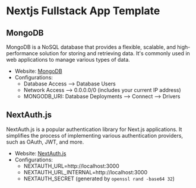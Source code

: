 # Nextjs Fullstack App Template

## MongoDB

MongoDB is a NoSQL database that provides a flexible, scalable, and high-performance solution for storing and retrieving data. It's commonly used in web applications to manage various types of data.

- Website: [MongoDB](https://www.mongodb.com/)
- Configurations:
  - Database Access --> Database Users
  - Network Access --> 0.0.0.0/0  (includes your current IP address)
  - MONGODB_URI: Database Deployments --> Connect --> Drivers

## NextAuth.js

NextAuth.js is a popular authentication library for Next.js applications. It simplifies the process of implementing various authentication providers, such as OAuth, JWT, and more.

- Website: [NextAuth.js](https://next-auth.js.org/)
- Configurations:
  - NEXTAUTH_URL=http://localhost:3000
  - NEXTAUTH_URL_INTERNAL=http://localhost:3000
  - NEXTAUTH_SECRET (generated by `openssl rand -base64 32`)
